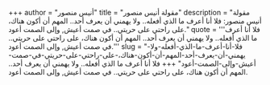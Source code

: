 +++
author = "أنيس منصور"
title = "مقولة أنيس منصور"
description = "مقولة أنيس منصور: فلا أنا أعرف ما الذي أفعله.. ولا يهمني أن يعرف أحد.. المهم أن أكون هناك، على راحتي على حريتي.. في صمت أعيش, وإلى الصمت أعود."
quote = '''فلا أنا أعرف ما الذي أفعله.. ولا يهمني أن يعرف أحد.. المهم أن أكون هناك، على راحتي على حريتي.. في صمت أعيش, وإلى الصمت أعود.'''
slug = "فلا-أنا-أعرف-ما-الذي-أفعله-ولا-يهمني-أن-يعرف-أحد-المهم-أن-أكون-هناك،-على-راحتي-على-حريتي-في-صمت-أعيش-وإلى-الصمت-أعود"
+++
فلا أنا أعرف ما الذي أفعله.. ولا يهمني أن يعرف أحد.. المهم أن أكون هناك، على راحتي على حريتي.. في صمت أعيش, وإلى الصمت أعود.

